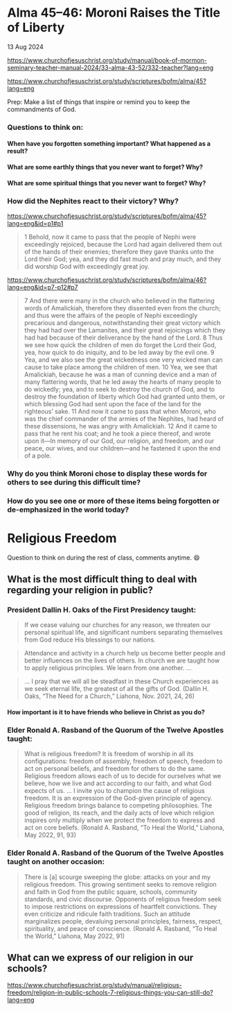 # Alma 45–46: Moroni Raises the Title of Liberty

13 Aug 2024 

https://www.churchofjesuschrist.org/study/manual/book-of-mormon-seminary-teacher-manual-2024/33-alma-43-52/332-teacher?lang=eng

https://www.churchofjesuschrist.org/study/scriptures/bofm/alma/45?lang=eng

Prep: Make a list of things that inspire or remind you to keep the commandments of God.

### Questions to think on:

#### When have you forgotten something important? What happened as a result?

#### What are some earthly things that you never want to forget? Why?

#### What are some spiritual things that you never want to forget? Why?



### How did the Nephites react to their victory? Why?

https://www.churchofjesuschrist.org/study/scriptures/bofm/alma/45?lang=eng&id=p1#p1
> 1 Behold, now it came to pass that the people of Nephi were exceedingly rejoiced, because the Lord had again delivered them out of the hands of their enemies; therefore they gave thanks unto the Lord their God; yea, and they did fast much and pray much, and they did worship God with exceedingly great joy.

https://www.churchofjesuschrist.org/study/scriptures/bofm/alma/46?lang=eng&id=p7-p12#p7
> 7 And there were many in the church who believed in the flattering words of Amalickiah, therefore they dissented even from the church; and thus were the affairs of the people of Nephi exceedingly precarious and dangerous, notwithstanding their great victory which they had had over the Lamanites, and their great rejoicings which they had had because of their deliverance by the hand of the Lord.
> 8 Thus we see how quick the children of men do forget the Lord their God, yea, how quick to do iniquity, and to be led away by the evil one.
> 9 Yea, and we also see the great wickedness one very wicked man can cause to take place among the children of men.
> 10 Yea, we see that Amalickiah, because he was a man of cunning device and a man of many flattering words, that he led away the hearts of many people to do wickedly; yea, and to seek to destroy the church of God, and to destroy the foundation of liberty which God had granted unto them, or which blessing God had sent upon the face of the land for the righteous’ sake.
> 11 And now it came to pass that when Moroni, who was the chief commander of the armies of the Nephites, had heard of these dissensions, he was angry with Amalickiah.
> 12 And it came to pass that he rent his coat; and he took a piece thereof, and wrote upon it—In memory of our God, our religion, and freedom, and our peace, our wives, and our children—and he fastened it upon the end of a pole.

### Why do you think Moroni chose to display these words for others to see during this difficult time?

### How do you see one or more of these items being forgotten or de-emphasized in the world today?



# Religious Freedom

Question to think on during the rest of class, comments anytime. :smile:

## What is the most difficult thing to deal with regarding your religion in public? 

### President Dallin H. Oaks of the First Presidency taught:

> If we cease valuing our churches for any reason, we threaten our personal spiritual life, and significant numbers separating themselves from God reduce His blessings to our nations.

> Attendance and activity in a church help us become better people and better influences on the lives of others. In church we are taught how to apply religious principles. We learn from one another. …

> … I pray that we will all be steadfast in these Church experiences as we seek eternal life, the greatest of all the gifts of God. (Dallin H. Oaks, “The Need for a Church,” Liahona, Nov. 2021, 24, 26)


#### How important is it to have friends who believe in Christ as you do? 

### Elder Ronald A. Rasband of the Quorum of the Twelve Apostles taught:

> What is religious freedom?
> It is freedom of worship in all its configurations: freedom of assembly, freedom of speech, freedom to act on personal beliefs, and freedom for others to do the same. Religious freedom allows each of us to decide for ourselves what we believe, how we live and act according to our faith, and what God expects of us. …
> I invite you to champion the cause of religious freedom. It is an expression of the God-given principle of agency.
> Religious freedom brings balance to competing philosophies. The good of religion, its reach, and the daily acts of love which religion inspires only multiply when we protect the freedom to express and act on core beliefs. (Ronald A. Rasband, “To Heal the World,” Liahona, May 2022, 91, 93)

### Elder Ronald A. Rasband of the Quorum of the Twelve Apostles taught on another occasion:

> There is [a] scourge sweeping the globe: attacks on your and my religious freedom. This growing sentiment seeks to remove religion and faith in God from the public square, schools, community standards, and civic discourse. Opponents of religious freedom seek to impose restrictions on expressions of heartfelt convictions. They even criticize and ridicule faith traditions.
> Such an attitude marginalizes people, devaluing personal principles, fairness, respect, spirituality, and peace of conscience. (Ronald A. Rasband, “To Heal the World,” Liahona, May 2022, 91)


## What can we express of our religion in our schools?

https://www.churchofjesuschrist.org/study/manual/religious-freedom/religion-in-public-schools-7-religious-things-you-can-still-do?lang=eng

